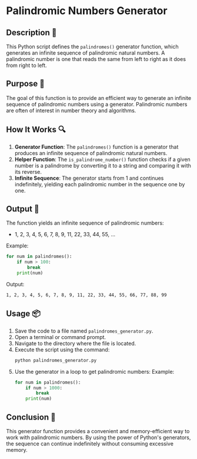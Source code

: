 # Palindromic Numbers Generator

## Description 📝

This Python script defines the `palindromes()` generator function, which generates an infinite sequence of palindromic natural numbers.
A palindromic number is one that reads the same from left to right as it does from right to left.

## Purpose 🎯

The goal of this function is to provide an efficient way to generate an infinite sequence of palindromic numbers using a generator.
Palindromic numbers are often of interest in number theory and algorithms.

## How It Works 🔍

1. **Generator Function**: The `palindromes()` function is a generator that produces an infinite sequence of palindromic natural numbers.
2. **Helper Function**: The `is_palindrome_number()` function checks if a given number is a palindrome by converting it to a string and comparing it with its reverse.
3. **Infinite Sequence**: The generator starts from 1 and continues indefinitely, yielding each palindromic number in the sequence one by one.

## Output 📜

The function yields an infinite sequence of palindromic numbers:

-   1, 2, 3, 4, 5, 6, 7, 8, 9, 11, 22, 33, 44, 55, ...

Example:

```python
for num in palindromes():
    if num > 100:
        break
    print(num)
```

Output:

```
1, 2, 3, 4, 5, 6, 7, 8, 9, 11, 22, 33, 44, 55, 66, 77, 88, 99
```

## Usage 📦

1. Save the code to a file named `palindromes_generator.py`.
2. Open a terminal or command prompt.
3. Navigate to the directory where the file is located.
4. Execute the script using the command:
    ```python
    python palindromes_generator.py
    ```
5. Use the generator in a loop to get palindromic numbers:
   Example:
    ```python
    for num in palindromes():
        if num > 1000:
            break
        print(num)
    ```

## Conclusion 🚀

This generator function provides a convenient and memory-efficient way to work with palindromic numbers.
By using the power of Python's generators, the sequence can continue indefinitely without consuming excessive memory.
